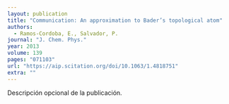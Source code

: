 ```yaml
---
layout: publication
title: "Communication: An approximation to Bader’s topological atom"
authors:
  - Ramos-Cordoba, E., Salvador, P.
journal: "J. Chem. Phys."
year: 2013
volume: 139
pages: "071103"
url: "https://aip.scitation.org/doi/10.1063/1.4818751"
extra: ""
---
```


Descripción opcional de la publicación.
